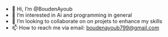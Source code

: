 - 👋 Hi, I’m @BoudenAyoub
- 👀 I’m interested in Ai and programming in general 
- 💞️ I’m looking to collaborate on on projets to enhance my skills
- 📫 How to reach me via email: boudenayoub799@gmail.com

<!---
BoudenAyoub/BoudenAyoub is a ✨ special ✨ repository because its `README.md` (this file) appears on your GitHub profile.
You can click the Preview link to take a look at your changes.
--->

